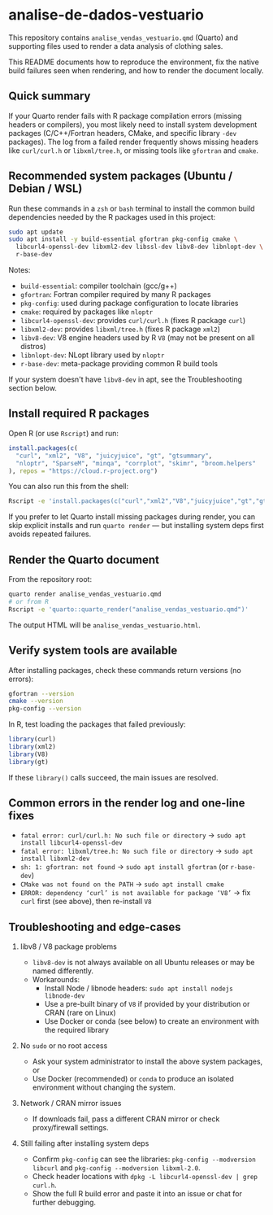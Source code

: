 # analise-de-dados-vestuario

This repository contains `analise_vendas_vestuario.qmd` (Quarto) and supporting files used to render a data analysis of clothing sales.

This README documents how to reproduce the environment, fix the native build failures seen when rendering, and how to render the document locally.

## Quick summary

If your Quarto render fails with R package compilation errors (missing headers or compilers), you most likely need to install system development packages (C/C++/Fortran headers, CMake, and specific library `-dev` packages). The log from a failed render frequently shows missing headers like `curl/curl.h` or `libxml/tree.h`, or missing tools like `gfortran` and `cmake`.

## Recommended system packages (Ubuntu / Debian / WSL)

Run these commands in a `zsh` or `bash` terminal to install the common build dependencies needed by the R packages used in this project:

```bash
sudo apt update
sudo apt install -y build-essential gfortran pkg-config cmake \
  libcurl4-openssl-dev libxml2-dev libssl-dev libv8-dev libnlopt-dev \
  r-base-dev
```

Notes:

- `build-essential`: compiler toolchain (gcc/g++)
- `gfortran`: Fortran compiler required by many R packages
- `pkg-config`: used during package configuration to locate libraries
- `cmake`: required by packages like `nloptr`
- `libcurl4-openssl-dev`: provides `curl/curl.h` (fixes R package `curl`)
- `libxml2-dev`: provides `libxml/tree.h` (fixes R package `xml2`)
- `libv8-dev`: V8 engine headers used by R `V8` (may not be present on all distros)
- `libnlopt-dev`: NLopt library used by `nloptr`
- `r-base-dev`: meta-package providing common R build tools

If your system doesn't have `libv8-dev` in apt, see the Troubleshooting section below.

## Install required R packages

Open R (or use `Rscript`) and run:

```r
install.packages(c(
  "curl", "xml2", "V8", "juicyjuice", "gt", "gtsummary",
  "nloptr", "SparseM", "minqa", "corrplot", "skimr", "broom.helpers"
), repos = "https://cloud.r-project.org")
```

You can also run this from the shell:

```bash
Rscript -e 'install.packages(c("curl","xml2","V8","juicyjuice","gt","gtsummary","nloptr","SparseM","minqa","corrplot","skimr","broom.helpers"), repos="https://cloud.r-project.org")'
```

If you prefer to let Quarto install missing packages during render, you can skip explicit installs and run `quarto render` — but installing system deps first avoids repeated failures.

## Render the Quarto document

From the repository root:

```bash
quarto render analise_vendas_vestuario.qmd
# or from R
Rscript -e 'quarto::quarto_render("analise_vendas_vestuario.qmd")'
```

The output HTML will be `analise_vendas_vestuario.html`.

## Verify system tools are available

After installing packages, check these commands return versions (no errors):

```bash
gfortran --version
cmake --version
pkg-config --version
```

In R, test loading the packages that failed previously:

```r
library(curl)
library(xml2)
library(V8)
library(gt)
```

If these `library()` calls succeed, the main issues are resolved.

## Common errors in the render log and one-line fixes

- `fatal error: curl/curl.h: No such file or directory` → `sudo apt install libcurl4-openssl-dev`
- `fatal error: libxml/tree.h: No such file or directory` → `sudo apt install libxml2-dev`
- `sh: 1: gfortran: not found` → `sudo apt install gfortran` (or `r-base-dev`)
- `CMake was not found on the PATH` → `sudo apt install cmake`
- `ERROR: dependency ‘curl’ is not available for package ‘V8’` → fix `curl` first (see above), then re-install `V8`

## Troubleshooting and edge-cases

1. libv8 / V8 package problems

   - `libv8-dev` is not always available on all Ubuntu releases or may be named differently.
   - Workarounds:
     - Install Node / libnode headers: `sudo apt install nodejs libnode-dev`
     - Use a pre-built binary of `V8` if provided by your distribution or CRAN (rare on Linux)
     - Use Docker or conda (see below) to create an environment with the required library

2. No `sudo` or no root access

   - Ask your system administrator to install the above system packages, or
   - Use Docker (recommended) or `conda` to produce an isolated environment without changing the system.

3. Network / CRAN mirror issues

   - If downloads fail, pass a different CRAN mirror or check proxy/firewall settings.

4. Still failing after installing system deps
   - Confirm `pkg-config` can see the libraries: `pkg-config --modversion libcurl` and `pkg-config --modversion libxml-2.0`.
   - Check header locations with `dpkg -L libcurl4-openssl-dev | grep curl.h`.
   - Show the full R build error and paste it into an issue or chat for further debugging.
